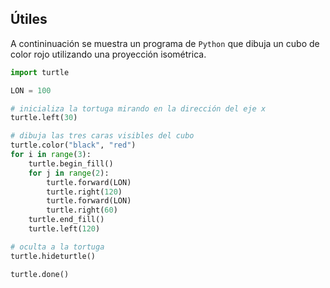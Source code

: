 ## Útiles

A contininuación se muestra un programa de `Python` que dibuja un cubo de color rojo utilizando una proyección isométrica.

```python
import turtle

LON = 100

# inicializa la tortuga mirando en la dirección del eje x
turtle.left(30)

# dibuja las tres caras visibles del cubo
turtle.color("black", "red")
for i in range(3):
    turtle.begin_fill()
    for j in range(2):
        turtle.forward(LON)
        turtle.right(120)
        turtle.forward(LON)
        turtle.right(60)
    turtle.end_fill()
    turtle.left(120)

# oculta a la tortuga
turtle.hideturtle()

turtle.done()

```
